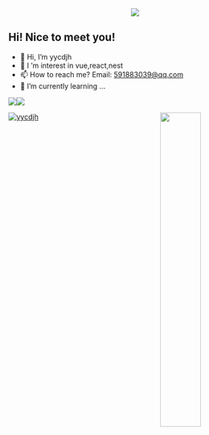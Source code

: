 <div align="center">
  <!-- knock code pictures 敲代码的图片 -->
  <img src="https://cdn.jsdelivr.net/gh/sun0225SUN/sun0225SUN/assets/images/coding.gif" /><br>
</div>

## Hi! Nice to meet you!

<!-- 个人简介 -->

- 👋 Hi, I’m yycdjh
- 👀 I ’m interest in vue,react,nest
- 📫 How to reach me? Email: 591883039@qq.com
- 🌱 I’m currently learning ...

<code><img src="https://img.shields.io/badge/typescript-black.svg?style=for-the-badge&logo=typescript"/></code><code><img src="https://img.shields.io/badge/-JavaScript-black?style=for-the-badge&logo=JavaScript"/></code>

<img align="right" width="40%" src="https://github-readme-stats.vercel.app/api/top-langs/?username=yycdjh&layout=compact&theme=buefy&hide_border=true" alt="" />

[![yycdjh](https://github-readme-stats.vercel.app/api?username=yycdjh)](https://github.com/anuraghazra/github-readme-stats)
